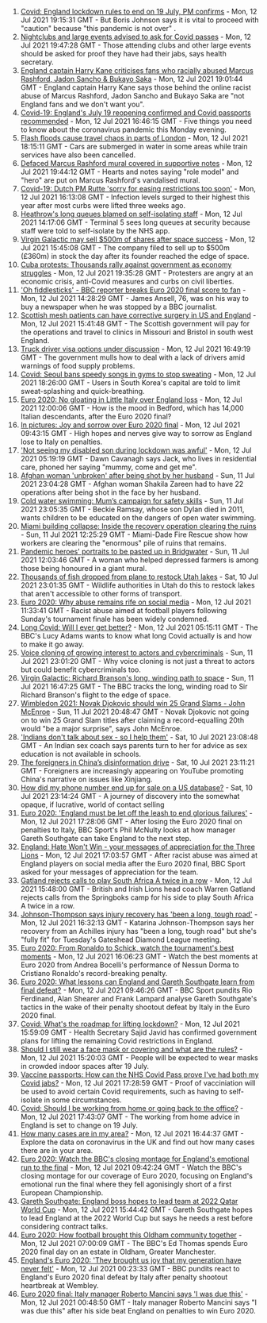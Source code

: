 1. [Covid: England lockdown rules to end on 19 July, PM confirms](https://www.bbc.co.uk/news/uk-57809691) - Mon, 12 Jul 2021 19:15:31 GMT - But Boris Johnson says it is vital to proceed with "caution" because "this pandemic is not over" .
2. [Nightclubs and large events advised to ask for Covid passes](https://www.bbc.co.uk/news/business-57811067) - Mon, 12 Jul 2021 19:47:28 GMT - Those attending clubs and other large events should be asked for proof they have had their jabs, says health secretary.
3. [England captain Harry Kane criticises fans who racially abused Marcus Rashford, Jadon Sancho & Bukayo Saka](https://www.bbc.co.uk/sport/football/57813679) - Mon, 12 Jul 2021 19:01:44 GMT - England captain Harry Kane says those behind the online racist abuse of Marcus Rashford, Jadon Sancho and Bukayo Saka are "not England fans and we don't want you".
4. [Covid-19: England's July 19 reopening confirmed and Covid passports recommended](https://www.bbc.co.uk/news/uk-57809399) - Mon, 12 Jul 2021 16:46:15 GMT - Five things you need to know about the coronavirus pandemic this Monday evening.
5. [Flash floods cause travel chaos in parts of London](https://www.bbc.co.uk/news/uk-england-london-57805391) - Mon, 12 Jul 2021 18:15:11 GMT - Cars are submerged in water in some areas while train services have also been cancelled.
6. [Defaced Marcus Rashford mural covered in supportive notes](https://www.bbc.co.uk/news/uk-england-manchester-57806142) - Mon, 12 Jul 2021 19:44:12 GMT - Hearts and notes saying "role model" and "hero" are put on Marcus Rashford's vandalised mural.
7. [Covid-19: Dutch PM Rutte 'sorry for easing restrictions too soon'](https://www.bbc.co.uk/news/world-europe-57811538) - Mon, 12 Jul 2021 16:13:08 GMT - Infection levels surged to their highest this year after most curbs were lifted three weeks ago.
8. [Heathrow's long queues blamed on self-isolating staff](https://www.bbc.co.uk/news/business-57804447) - Mon, 12 Jul 2021 14:17:06 GMT - Terminal 5 sees long queues at security because staff were told to self-isolate by the NHS app.
9. [Virgin Galactic may sell $500m of shares after space success](https://www.bbc.co.uk/news/business-57810029) - Mon, 12 Jul 2021 15:45:08 GMT - The company filed to sell up to $500m (£360m) in stock the day after its founder reached the edge of space.
10. [Cuba protests: Thousands rally against government as economy struggles](https://www.bbc.co.uk/news/world-latin-america-57799852) - Mon, 12 Jul 2021 19:35:28 GMT - Protesters are angry at an economic crisis, anti-Covid measures and curbs on civil liberties.
11. ['Oh fiddlesticks' - BBC reporter breaks Euro 2020 final score to fan](https://www.bbc.co.uk/news/uk-england-nottinghamshire-57810379) - Mon, 12 Jul 2021 14:28:29 GMT - James Ansell, 76, was on his way to buy a newspaper when he was stopped by a BBC journalist.
12. [Scottish mesh patients can have corrective surgery in US and England](https://www.bbc.co.uk/news/uk-scotland-57806904) - Mon, 12 Jul 2021 15:41:48 GMT - The Scottish government will pay for the operations and travel to clinics in Missouri and Bristol in south west England.
13. [Truck driver visa options under discussion](https://www.bbc.co.uk/news/business-57782920) - Mon, 12 Jul 2021 16:49:19 GMT - The government mulls how to deal with a lack of drivers amid warnings of food supply problems.
14. [Covid: Seoul bans speedy songs in gyms to stop sweating](https://www.bbc.co.uk/news/world-asia-57798520) - Mon, 12 Jul 2021 18:26:00 GMT - Users in South Korea's capital are told to limit sweat-splashing and quick-breathing.
15. [Euro 2020: No gloating in Little Italy over England loss](https://www.bbc.co.uk/news/uk-england-beds-bucks-herts-57783715) - Mon, 12 Jul 2021 12:00:06 GMT - How is the mood in Bedford, which has 14,000 Italian descendants, after the Euro 2020 final?
16. [In pictures: Joy and sorrow over Euro 2020 final](https://www.bbc.co.uk/news/in-pictures-57796519) - Mon, 12 Jul 2021 09:43:15 GMT - High hopes and nerves give way to sorrow as England lose to Italy on penalties.
17. ['Not seeing my disabled son during lockdown was awful'](https://www.bbc.co.uk/news/uk-wales-57782572) - Mon, 12 Jul 2021 05:19:19 GMT - Dawn Cavanagh says Jack, who lives in residential care, phoned her saying "mummy, come and get me".
18. [Afghan woman 'unbroken' after being shot by her husband](https://www.bbc.co.uk/news/world-asia-57779841) - Sun, 11 Jul 2021 23:04:28 GMT - Afghan woman Shakila Zareen had to have 22 operations after being shot in the face by her husband.
19. [Cold water swimming: Mum’s campaign for safety skills](https://www.bbc.co.uk/news/uk-57777429) - Sun, 11 Jul 2021 23:05:35 GMT - Beckie Ramsay, whose son Dylan died in 2011, wants children to be educated on the dangers of open water swimming.
20. [Miami building collapse: Inside the recovery operation clearing the ruins](https://www.bbc.co.uk/news/world-us-canada-57795441) - Sun, 11 Jul 2021 12:25:29 GMT - Miami-Dade Fire Rescue show how workers are clearing the "enormous" pile of ruins that remains.
21. [Pandemic heroes' portraits to be pasted up in Bridgwater](https://www.bbc.co.uk/news/uk-england-somerset-57788657) - Sun, 11 Jul 2021 12:03:46 GMT - A woman who helped depressed farmers is among those being honoured in a giant mural.
22. [Thousands of fish dropped from plane to restock Utah lakes](https://www.bbc.co.uk/news/world-us-canada-57793082) - Sat, 10 Jul 2021 23:01:35 GMT - Wildlife authorities in Utah do this to restock lakes that aren't accessible to other forms of transport.
23. [Euro 2020: Why abuse remains rife on social media](https://www.bbc.co.uk/news/technology-57803940) - Mon, 12 Jul 2021 11:33:41 GMT - Racist abuse aimed at football players following Sunday's tournament finale has been widely condemned.
24. [Long Covid: Will I ever get better?](https://www.bbc.co.uk/news/uk-scotland-57693637) - Mon, 12 Jul 2021 05:15:11 GMT - The BBC's Lucy Adams wants to know what long Covid actually is and how to make it go away.
25. [Voice cloning of growing interest to actors and cybercriminals](https://www.bbc.co.uk/news/business-57761873) - Sun, 11 Jul 2021 23:01:20 GMT - Why voice cloning is not just a threat to actors but could benefit cybercriminals too.
26. [Virgin Galactic: Richard Branson's long, winding path to space](https://www.bbc.co.uk/news/science-environment-57798167) - Sun, 11 Jul 2021 16:47:25 GMT - The BBC tracks the long, winding road to Sir Richard Branson's flight to the edge of space.
27. [Wimbledon 2021: Novak Djokovic should win 25 Grand Slams - John McEnroe](https://www.bbc.co.uk/sport/tennis/57768307) - Sun, 11 Jul 2021 20:48:47 GMT - Novak Djokovic not going on to win 25 Grand Slam titles after claiming a record-equalling 20th would "be a major surprise", says John McEnroe.
28. ['Indians don't talk about sex - so I help them'](https://www.bbc.co.uk/news/stories-56838660) - Sat, 10 Jul 2021 23:08:48 GMT - An Indian sex coach says parents turn to her for advice as sex education is not available in schools.
29. [The foreigners in China’s disinformation drive](https://www.bbc.co.uk/news/world-asia-china-57780023) - Sat, 10 Jul 2021 23:11:21 GMT - Foreigners are increasingly appearing on YouTube promoting China's narrative on issues like Xinjiang.
30. [How did my phone number end up for sale on a US database?](https://www.bbc.co.uk/news/technology-57443597) - Sat, 10 Jul 2021 23:14:24 GMT - A journey of discovery into the somewhat opaque, if lucrative, world of contact selling
31. [Euro 2020: 'England must be let off the leash to end glorious failures'](https://www.bbc.co.uk/sport/football/57807877) - Mon, 12 Jul 2021 17:28:06 GMT - After losing the Euro 2020 final on penalties to Italy, BBC Sport's Phil McNulty looks at how manager Gareth Southgate can take England to the next step.
32. [England: Hate Won't Win - your messages of appreciation for the Three Lions](https://www.bbc.co.uk/sport/football/57808570) - Mon, 12 Jul 2021 17:03:57 GMT - After racist abuse was aimed at England players on social media after the Euro 2020 final, BBC Sport asked for your messages of appreciation for the team.
33. [Gatland rejects calls to play South Africa A twice in a row](https://www.bbc.co.uk/sport/rugby-union/57810953) - Mon, 12 Jul 2021 15:48:00 GMT - British and Irish Lions head coach Warren Gatland rejects calls from the Springboks camp for his side to play South Africa A twice in a row.
34. [Johnson-Thompson says injury recovery has 'been a long, tough road'](https://www.bbc.co.uk/sport/athletics/57809989) - Mon, 12 Jul 2021 16:32:13 GMT - Katarina Johnson-Thompson says her recovery from an Achilles injury has "been a long, tough road" but she's "fully fit" for Tuesday's Gateshead Diamond League meeting.
35. [Euro 2020: From Ronaldo to Schick, watch the tournament's best moments](https://www.bbc.co.uk/sport/av/football/57806953) - Mon, 12 Jul 2021 16:06:23 GMT - Watch the best moments at Euro 2020 from Andrea Bocelli's performance of Nessun Dorma to Cristiano Ronaldo's record-breaking penalty.
36. [Euro 2020: What lessons can England and Gareth Southgate learn from final defeat?](https://www.bbc.co.uk/sport/av/football/57800781) - Mon, 12 Jul 2021 09:46:26 GMT - BBC Sport pundits Rio Ferdinand, Alan Shearer and Frank Lampard analyse Gareth Southgate's tactics in the wake of their penalty shootout defeat by Italy in the Euro 2020 final.
37. [Covid: What's the roadmap for lifting lockdown?](https://www.bbc.co.uk/news/explainers-52530518) - Mon, 12 Jul 2021 15:59:09 GMT - Health Secretary Sajid Javid has confirmed government plans for lifting the remaining Covid restrictions in England.
38. [Should I still wear a face mask or covering and what are the rules?](https://www.bbc.co.uk/news/health-51205344) - Mon, 12 Jul 2021 15:20:03 GMT - People will be expected to wear masks in crowded indoor spaces after 19 July.
39. [Vaccine passports: How can the NHS Covid Pass prove I've had both my Covid jabs?](https://www.bbc.co.uk/news/explainers-55718553) - Mon, 12 Jul 2021 17:28:59 GMT - Proof of vacciniation will be used to avoid certain Covid requirements, such as having to self-isolate in some circumstances.
40. [Covid: Should I be working from home or going back to the office?](https://www.bbc.co.uk/news/business-52567567) - Mon, 12 Jul 2021 17:43:07 GMT - The working from home advice in England is set to change on 19 July.
41. [How many cases are in my area?](https://www.bbc.co.uk/news/uk-51768274) - Mon, 12 Jul 2021 16:44:37 GMT - Explore the data on coronavirus in the UK and find out how many cases there are in your area.
42. [Euro 2020: Watch the BBC's closing montage for England's emotional run to the final](https://www.bbc.co.uk/sport/av/football/57805083) - Mon, 12 Jul 2021 09:42:24 GMT - Watch the BBC's closing montage for our coverage of Euro 2020, focusing on England's emotional run the final where they fell agonisingly short of a first European Championship.
43. [Gareth Southgate: England boss hopes to lead team at 2022 Qatar World Cup](https://www.bbc.co.uk/sport/football/57802291) - Mon, 12 Jul 2021 15:44:42 GMT - Gareth Southgate hopes to lead England at the 2022 World Cup but says he needs a rest before considering contract talks.
44. [Euro 2020: How football brought this Oldham community together](https://www.bbc.co.uk/news/uk-england-57802604) - Mon, 12 Jul 2021 07:00:09 GMT - The BBC's Ed Thomas spends Euro 2020 final day on an estate in Oldham, Greater Manchester.
45. [England's Euro 2020: 'They brought us joy that my generation have never felt'](https://www.bbc.co.uk/sport/football/57800201) - Mon, 12 Jul 2021 00:23:33 GMT - BBC pundits react to England's Euro 2020 final defeat by Italy after penalty shootout heartbreak at Wembley.
46. [Euro 2020 final: Italy manager Roberto Mancini says 'I was due this'](https://www.bbc.co.uk/sport/football/57800386) - Mon, 12 Jul 2021 00:48:50 GMT - Italy manager Roberto Mancini says "I was due this" after his side beat England on penalties to win Euro 2020.
